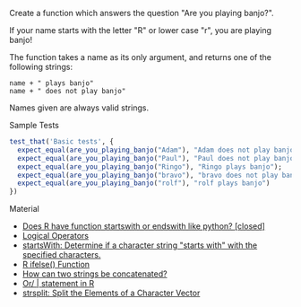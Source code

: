 Create a function which answers the question "Are you playing banjo?".

If your name starts with the letter "R" or lower case "r", you are playing banjo!

The function takes a name as its only argument, and returns one of the following strings:

```
name + " plays banjo" 
name + " does not play banjo"
```
Names given are always valid strings.

Sample Tests

```R
test_that('Basic tests', {
  expect_equal(are_you_playing_banjo("Adam"), "Adam does not play banjo")
  expect_equal(are_you_playing_banjo("Paul"), "Paul does not play banjo")
  expect_equal(are_you_playing_banjo("Ringo"), "Ringo plays banjo");
  expect_equal(are_you_playing_banjo("bravo"), "bravo does not play banjo")
  expect_equal(are_you_playing_banjo("rolf"), "rolf plays banjo")
})
```

Material

- [Does R have function startswith or endswith like python? [closed]](https://stackoverflow.com/questions/31467732/does-r-have-function-startswith-or-endswith-like-python)
- [Logical Operators](https://stat.ethz.ch/R-manual/R-devel/library/base/html/Logic.html)
- [startsWith: Determine if a character string "starts with" with the specified characters.](https://www.rdocumentation.org/packages/gdata/versions/2.18.0/topics/startsWith)
- [R ifelse() Function](https://www.datamentor.io/r-programming/ifelse-function/)
- [How can two strings be concatenated?](https://stackoverflow.com/questions/7201341/how-can-two-strings-be-concatenated)
- [Or/ | statement in R](https://stackoverflow.com/questions/22805264/or-statement-in-r)
- [strsplit: Split the Elements of a Character Vector](https://www.rdocumentation.org/packages/base/versions/3.6.2/topics/strsplit)
